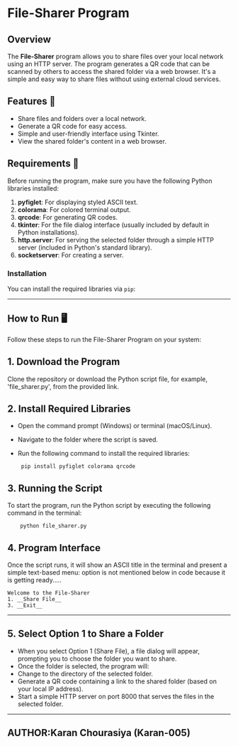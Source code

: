 # File-Sharer Program

## Overview
The **File-Sharer** program allows you to share files over your local network using an HTTP server. The program generates a QR code that can be scanned by others to access the shared folder via a web browser. It's a simple and easy way to share files without using external cloud services.

## Features 🚀
- Share files and folders over a local network.
- Generate a QR code for easy access.
- Simple and user-friendly interface using Tkinter.
- View the shared folder's content in a web browser.

## Requirements 🔧

Before running the program, make sure you have the following Python libraries installed:

1. **pyfiglet**: For displaying styled ASCII text.
2. **colorama**: For colored terminal output.
3. **qrcode**: For generating QR codes.
4. **tkinter**: For the file dialog interface (usually included by default in Python installations).
5. **http.server**: For serving the selected folder through a simple HTTP server (included in Python's standard library).
6. **socketserver**: For creating a server.

### Installation

You can install the required libraries via `pip`:

---


## How to Run 🖥️
Follow these steps to run the File-Sharer Program on your system:

## 1. Download the Program
Clone the repository or download the Python script file, for example, 'file_sharer.py', from the provided link.

## 2. Install Required Libraries
- Open the command prompt (Windows) or terminal (macOS/Linux).
- Navigate to the folder where the script is saved.
- Run the following command to install the required libraries:
      
       pip install pyfiglet colorama qrcode
       
## 3. Running the Script
To start the program, run the Python script by executing the following command in the terminal:
        
        python file_sharer.py
## 4. Program Interface
Once the script runs, it will show an ASCII title in the terminal and present a simple text-based menu:
option is not mentioned below in code because it is getting ready.....

    Welcome to the File-Sharer
    1. __Share File__
    3. __Exit__

---
## 5. Select Option 1 to Share a Folder
- When you select Option 1 (Share File), a file dialog will appear, prompting you to choose the folder you want to share.
 - Once the folder is selected, the program will:
 - Change to the directory of the selected folder.
- Generate a QR code containing a link to the shared folder (based on your local IP address).
- Start a simple HTTP server on port 8000 that serves the files in the selected folder.

---
## AUTHOR:Karan Chourasiya (Karan-005)








